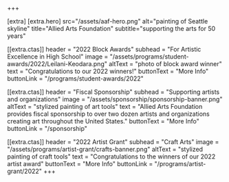 +++


[extra]
[extra.hero]
src="/assets/aaf-hero.png"
alt="painting of Seattle skyline"
title="Allied Arts Foundation"
subtitle="supporting the arts for 50 years"

[[extra.ctas]] 
header = "2022 Block Awards"
subhead = "For Artistic Excellence in High School"
image = "/assets/programs/student-awards/2022/Leilani-Keodara.png"
altText = "photo of block award winner"
text = "Congratulations to our 2022 winners!"
buttonText = "More Info"
buttonLink = "/programs/student-awards/2022"
   
[[extra.ctas]] 
header = "Fiscal Sponsorship"
subhead = "Supporting artists and organizations"
image = "/assets/sponsorship/sponsorship-banner.png"
altText = "stylized painting of art tools"
text = "Allied Arts Foundation provides fiscal sponsorship to over two dozen artists and organizations creating art throughout the United States."
buttonText = "More Info"
buttonLink = "/sponsorship"

[[extra.ctas]] 
header = "2022 Artist Grant"
subhead = "Craft Arts"
image = "/assets/programs/artist-grant/crafts-banner.png"
altText = "stylized painting of craft tools"
text = "Congratulations to the winners of our 2022 artist award"
buttonText = "More Info"
buttonLink = "/programs/artist-grant/2022"
+++

